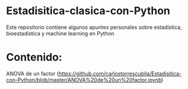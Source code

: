 # Estadisitica-clasica-con-Python
Este repositorio contiene algunos apuntes personales sobre estadística, bioestadística y machine learning en Python

# Contenido: 
ANOVA de un factor (https://github.com/carlostorrescubila/Estadisitica-con-Python/blob/master/ANOVA%20de%20un%20factor.ipynb)
